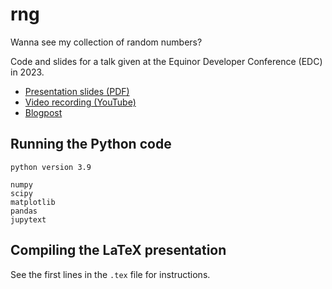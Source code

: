 # rng
Wanna see my collection of random numbers?

Code and slides for a talk given at the Equinor Developer Conference (EDC) in 2023.

- [Presentation slides (PDF)](https://tommyodland.com/files/presentations/rng.pdf)
- [Video recording (YouTube)](https://m.youtube.com/watch?v=tg0gf40fqlI)
- [Blogpost](https://github.com/tommyod/rng/)

## Running the Python code

```
python version 3.9

numpy
scipy
matplotlib
pandas
jupytext
```

## Compiling the LaTeX presentation

See the first lines in the `.tex` file for instructions.
